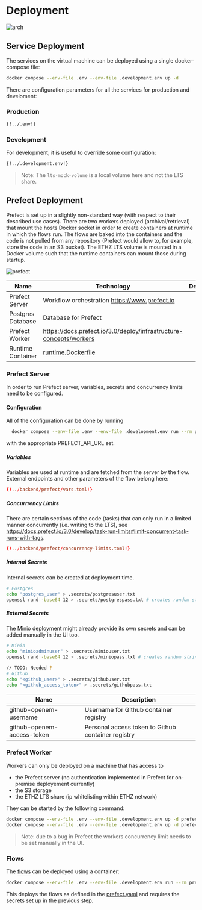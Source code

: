 # Deployment

![arch](deployment.drawio)



## Service Deployment

The services on the virtual machine can be deployed using a single docker-compose file:

```bash
docker compose --env-file .env --env-file .development.env up -d
```

There are configuration parameters for all the services for production and develoment:

### Production

```bash
{!../.env!}
```

### Development

For development, it is useful to override some configuration:

```bash
{!../.development.env!}
```

> Note: The `lts-mock-volume` is a local volume here and not the LTS share.


## Prefect Deployment

Prefect is set up in a slightly non-standard way (with respect to their described use cases). There are two workers deployed (archival/retrieval) that mount the hosts Docker socket in order
to create containers at runtime in which the flows run. The flows are baked into the containers and the code is not pulled from any repository (Prefect would allow to, for example, store the code in an S3 bucket). The ETHZ LTS volume is mounted in a Docker volume such that the runtime containers can mount those during startup.


![prefect](prefect.drawio)

| Name              | Technology                                                                                                               | Description | Endpoint                                |
| ----------------- | ------------------------------------------------------------------------------------------------------------------------ | ----------- | --------------------------------------- |
| Prefect Server    | Workflow orchestration <https://www.prefect.io>                                                                          |             | <http://localhost/prefect-ui/dashboard> |
| Postgres Database | Database for Prefect                                                                                                     |             | n/a                                     |
| Prefect Worker    | <https://docs.prefect.io/3.0/deploy/infrastructure-concepts/workers>                                                     |             | n/a                                     |
| Runtime Container | [runtime.Dockerfile](https://github.com/SwissOpenEM/ScopeMArchiver/blob/main/backend/runtime.Dockerfile) |             | n/a                                     |

### Prefect Server

In order to run Prefect server, variables, secrets and concurrency limits need to be configured.
#### Configuration
All of the configuration can be done by running

  ```bash
    docker compose --env-file .env --env-file .development.env run --rm prefect-config
  ```

with the appropriate PREFECT_API_URL set.

##### Variables

Variables are used at runtime and are fetched from the server by the flow. External endpoints and other parameters of the flow belong here:

```toml
{!../backend/prefect/vars.toml!}
```

##### Concurrrency Limits

There are certain sections of the code (tasks) that can only run in a limited manner concurrently (i.e. writing to the LTS), see <https://docs.prefect.io/3.0/develop/task-run-limits#limit-concurrent-task-runs-with-tags>.

```toml
{!../backend/prefect/concurrency-limits.toml!}
```

##### Internal Secrets

Internal secrets can be created at deployment time.

```bash
# Postgres
echo "postgres_user" > .secrets/postgresuser.txt
openssl rand -base64 12 > .secrets/postgrespass.txt # creates random string
```

##### External Secrets

The Minio deployment might already provide its own secrets and can be added manually in the UI too.

```bash
# Minio
echo "minioadminuser" > .secrets/miniouser.txt
openssl rand -base64 12 > .secrets/miniopass.txt # creates random string

// TODO: Needed ?
# Github
echo "<github_user>" > .secrets/githubuser.txt
echo "<github_access_token>" > .secrets/githubpass.txt
```

| Name                       | Description                                        |
| -------------------------- | -------------------------------------------------- |
| github-openem-username     | Username for Github container registry             |
| github-openem-access-token | Personal access token to Github container registry |

### Prefect Worker

Workers can only be deployed on a machine that has access to

- the Prefect server (no authentication implemented in Prefect for on-premise deployement currently)
- the S3 storage
- the ETHZ LTS share (ip whitelisting within ETHZ network)

They can be started by the following command:

```bash
docker compose --env-file .env --env-file .development.env up -d prefect-archival-worker
docker compose --env-file .env --env-file .development.env up -d prefect-retrieval-worker
```

> Note: due to a bug in Prefect the workers concurrency limit needs to be set manually in the UI.

### Flows

The [flows](../backend/archiver/flows/__init__.py) can be deployed using a container:

```bash
docker compose --env-file .env --env-file .development.env run --rm prefect-flows-deployment
```

This deploys the flows as defined in the [prefect.yaml](https://github.com/SwissOpenEM/ScopeMArchiver/backend/prefect.yaml) and requires the secrets set up in the previous step.
